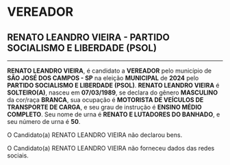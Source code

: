 # VEREADOR
## RENATO LEANDRO VIEIRA - PARTIDO SOCIALISMO E LIBERDADE (PSOL)
---
**RENATO LEANDRO VIEIRA**, é candidato a **VEREADOR** pelo município de **SÃO JOSÉ DOS CAMPOS - SP** na eleição **MUNICIPAL** de **2024** pelo **PARTIDO SOCIALISMO E LIBERDADE (PSOL)**.
**RENATO LEANDRO VIEIRA** é **SOLTEIRO(A)**, nasceu em **07/03/1989**, se declara do gênero **MASCULINO** da cor/raça **BRANCA**, sua ocupação é **MOTORISTA DE VEÍCULOS DE TRANSPORTE DE CARGA**, e seu grau de instrução é **ENSINO MÉDIO COMPLETO**.
Seu nome de urna é **RENATO E LUTADORES DO BANHADO**, e seu número de urna é **50**.

O Candidato(a) RENATO LEANDRO VIEIRA não declarou bens.


O Candidato(a) RENATO LEANDRO VIEIRA não forneceu dados das redes sociais.